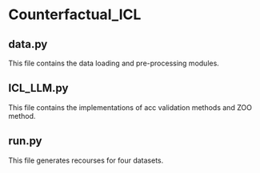 # Counterfactual_ICL
## data.py  
This file contains the data loading and pre-processing modules.  
## ICL_LLM.py  
This file contains the implementations of acc validation methods and ZOO method.
## run.py  
This file generates recourses for four datasets.

